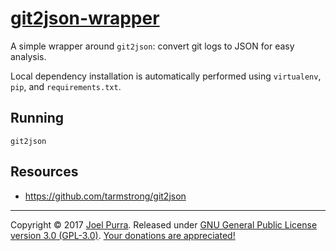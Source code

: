 # [git2json-wrapper](https://joelpurra.com/projects/git2json-wrapper/)

A simple wrapper around `git2json`: convert git logs to JSON for easy analysis.

Local dependency installation is automatically performed using `virtualenv`, `pip`, and `requirements.txt`.



## Running

```shell
git2json
```



## Resources

- https://github.com/tarmstrong/git2json



---

Copyright &copy; 2017 [Joel Purra](https://joelpurra.com/). Released under [GNU General Public License version 3.0 (GPL-3.0)](https://www.gnu.org/licenses/gpl.html). [Your donations are appreciated!](https://joelpurra.com/donate/)

